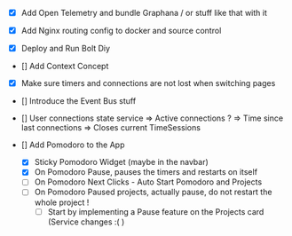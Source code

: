 - [x] Add Open Telemetry and bundle Graphana / or stuff like that with it
- [x] Add Nginx routing config to docker and source control

- [x] Deploy and Run Bolt Diy 

- [] Add Context Concept
- [x] Make sure timers and connections are not lost when switching pages

- [] Introduce the Event Bus stuff
- [] User connections state service
    => Active connections ?
    => Time since last connections => Closes current TimeSessions

- [] Add Pomodoro to the App 
    - [x] Sticky Pomodoro Widget (maybe in the navbar)
    - [x] On Pomodoro Pause, pauses the timers and restarts on itself
    - [ ] On Pomodoro Next Clicks - Auto Start Pomodoro and Projects
    - [ ] On Pomodoro Paused projects, actually pause, do not restart the whole project !
        - [ ] Start by implementing a Pause feature on the Projects card (Service changes :( ) 
